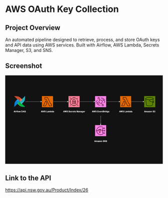 # AWS OAuth Key Collection

## Project Overview
An automated pipeline designed to retrieve, process, and store OAuth keys and API data using AWS services. Built with Airflow, AWS Lambda, Secrets Manager, S3, and SNS.

## Screenshot
![Project Diagram](diagrams/aws-api-data-collection-diagram.png "AWS API Data Collection Architecture")

## Link to the API
https://api.nsw.gov.au/Product/Index/26
